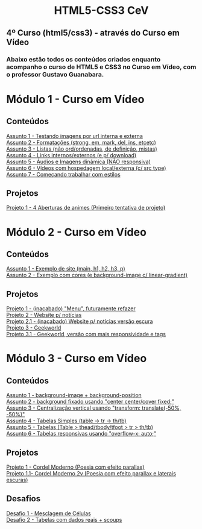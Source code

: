 <h1 align="center">HTML5-CSS3 CeV</h1>
<h2>4º Curso (html5/css3) - através do Curso em Vídeo</h2>

<h3>Abaixo estão todos os conteúdos criados enquanto acompanho o curso de HTML5 e CSS3 no Curso em Vídeo, com o professor Gustavo Guanabara.</h3>



<h1>Módulo 1 - Curso em Vídeo</h1>

<h2>Conteúdos</h2>
<a href="https://marcos-grando.github.io/HTML-CSS-CeV/projetos-hc/mdl01/p1/" target="_blank">
Assunto 1 - Testando imagens por url interna e externa
</a><br>
<a href="https://marcos-grando.github.io/HTML-CSS-CeV/projetos-hc/mdl01/p2/" target="_blank">
Assunto 2 - Formatações (strong, em, mark, del, ins, etcetc)
</a><br>
<a href="https://marcos-grando.github.io/HTML-CSS-CeV/projetos-hc/mdl01/p3/" target="_blank">
Assunto 3 - Listas (não ord/ordenadas, de definição, mistas)
</a><br>
<a href="https://marcos-grando.github.io/HTML-CSS-CeV/projetos-hc/mdl01/p4/" target="_blank">
Assunto 4 - Links internos/externos (e p/ download)
</a><br>
<a href="https://marcos-grando.github.io/HTML-CSS-CeV/projetos-hc/mdl01/p5/" target="_blank">
Assunto 5 - Áudios e Imagens dinâmica (NÃO responsiva)
</a><br>
<a href="https://marcos-grando.github.io/HTML-CSS-CeV/projetos-hc/mdl01/p6/" target="_blank">
Assunto 6 - Vídeos com hospedagem local/externa (c/ src type)
</a><br>
<a href="https://marcos-grando.github.io/HTML-CSS-CeV/projetos-hc/mdl01/p7/" target="_blank">
Assunto 7 - Começando trabalhar com estilos
</a><br>

<h2>Projetos</h2>
<a href="https://marcos-grando.github.io/HTML-CSS-CeV/projetos-hc/mdl01/p8/" target="_blank">
Projeto 1 - 4 Aberturas de animes (Primeiro tentativa de projeto)
</a><br>



<h1>Módulo 2 - Curso em Vídeo</h1>

<h2>Conteúdos</h2>
<a href="https://marcos-grando.github.io/HTML-CSS-CeV/projetos-hc/mdl02/p1/" target="_blank">
Assunto 1 - Exemplo de site (main, h1, h2, h3, p)
</a><br>
<a href="https://marcos-grando.github.io/HTML-CSS-CeV/projetos-hc/mdl02/p2/" target="_blank">
Assunto 2 - Exemplo com cores (e background-image c/ linear-gradient)
</a><br>

<h2>Projetos</h2>
<a href="https://marcos-grando.github.io/HTML-CSS-CeV/projetos-hc/mdl02/p3/" target="_blank">
Projeto 1 - (inacabado) "Menu", futuramente refazer
</a><br>
<a href="https://marcos-grando.github.io/HTML-CSS-CeV/projetos-hc/mdl02/p4/" target="_blank">
Projeto 2 - Website p/ notícias
</a><br>
<a href="https://marcos-grando.github.io/HTML-CSS-CeV/projetos-hc/mdl02/p5/" target="_blank">
Projeto 2.1 - (inacabado) Website p/ notícias versão escura
</a><br>
<a href="https://marcos-grando.github.io/HTML-CSS-CeV/projetos-hc/mdl02/p6/" target="_blank">
Projeto 3 - Geekworld
</a><br>
<a href="https://marcos-grando.github.io/HTML-CSS-CeV/projetos-hc/mdl02/p6v2/" target="_blank">
Projeto 3.1 - Geekworld, versão com mais responsividade e tags
</a><br>



<h1>Módulo 3 - Curso em Vídeo</h1>

<h2>Conteúdos</h2>
<a href="https://marcos-grando.github.io/HTML-CSS-CeV/projetos-hc/mdl03/p1/" target="_blank">
Assunto 1 - background-image + background-position
</a><br>
<a href="https://marcos-grando.github.io/HTML-CSS-CeV/projetos-hc/mdl03/p2/" target="_blank">
Assunto 2 - background fixado usando "center center/cover fixed;"
</a><br>
<a href="https://marcos-grando.github.io/HTML-CSS-CeV/projetos-hc/mdl03/p3/" target="_blank">
Assunto 3 - Centralização vertical usando "transform: translate(-50%, -50%)"
</a><br>
<a href="https://marcos-grando.github.io/HTML-CSS-CeV/projetos-hc/mdl03/p5/" target="_blank">
Assunto 4 - Tabelas Simples (table -> tr -> th/tb)
</a><br>
<a href="https://marcos-grando.github.io/HTML-CSS-CeV/projetos-hc/mdl03/p6/" target="_blank">
Assunto 5 - Tabelas (Table > thead/tbody/tfoot > tr > th/tb)
</a><br>
<a href="https://marcos-grando.github.io/HTML-CSS-CeV/projetos-hc/mdl03/p9/" target="_blank">
Assunto 6 - Tabelas responsivas usando "overflow-x: auto;"
</a><br>

<h2>Projetos</h2>
<a href="https://marcos-grando.github.io/HTML-CSS-CeV/projetos-hc/mdl03/p4/" target="_blank">
Projeto 1 - Cordel Moderno (Poesia com efeito parallax)
</a><br>
<a href="https://marcos-grando.github.io/HTML-CSS-CeV/projetos-hc/mdl03/p4v2/" target="_blank">
Projeto 1.1- Cordel Moderno 2v (Poesia com efeito parallax e laterais escuras)
</a><br>

<h2>Desafios</h2>
<a href="https://marcos-grando.github.io/HTML-CSS-CeV/projetos-hc/mdl03/p7/" target="_blank">
Desafio 1 -  Mesclagem de Células
</a><br>
<a href="https://marcos-grando.github.io/HTML-CSS-CeV/projetos-hc/mdl03/p8/" target="_blank">
Desafio 2 -  Tabelas com dados reais + scoups
</a><br>



